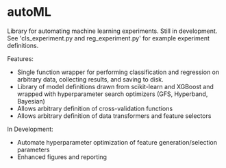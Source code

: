 # autoML
Library for automating machine learning experiments. Still in development. See 'cls_experiment.py and reg_experiment.py' for example experiment definitions.

Features:
* Single function wrapper for performing classification and regression on arbitrary data, collecting results, and saving to disk.
* Library of model definitions drawn from scikit-learn and XGBoost and wrapped with hyperparameter search optimizers (GFS, Hyperband, Bayesian)
* Allows arbitrary definition of cross-validation functions
* Allows arbitrary definition of data transformers and feature selectors

In Development:
* Automate hyperparameter optimization of feature generation/selection parameters
* Enhanced figures and reporting
